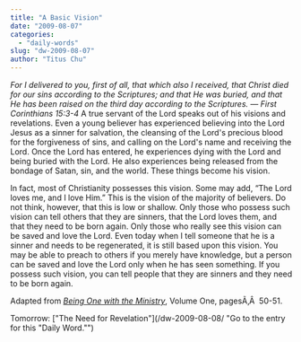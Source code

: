 ```yaml
---
title: "A Basic Vision"
date: "2009-08-07"
categories: 
  - "daily-words"
slug: "dw-2009-08-07"
author: "Titus Chu"
---
```


_For I delivered to you, first of all, that which also I received, that Christ died for our sins according to the Scriptures; and that He was buried, and that He has been raised on the third day according to the Scriptures. — First Corinthians 15:3-4_ A true servant of the Lord speaks out of his visions and revelations. Even a young believer has experienced believing into the Lord Jesus as a sinner for salvation, the cleansing of the Lord's precious blood for the forgiveness of sins, and calling on the Lord's name and receiving the Lord. Once the Lord has entered, he experiences dying with the Lord and being buried with the Lord. He also experiences being released from the bondage of Satan, sin, and the world. These things become his vision.

In fact, most of Christianity possesses this vision. Some may add, “The Lord loves me, and I love Him.” This is the vision of the majority of believers. Do not think, however, that this is low or shallow. Only those who possess such vision can tell others that they are sinners, that the Lord loves them, and that they need to be born again. Only those who really see this vision can be saved and love the Lord. Even today when I tell someone that he is a sinner and needs to be regenerated, it is still based upon this vision. You may be able to preach to others if you merely have knowledge, but a person can be saved and love the Lord only when he has seen something. If you possess such vision, you can tell people that they are sinners and they need to be born again.

Adapted from _[Being One with the Ministry](/book-one-with-the-ministry-vol-1/ "Go to the entry for this book.")_, Volume One, pagesÃ‚Â  50-51.

Tomorrow: ["The Need for Revelation"](/dw-2009-08-08/ "Go to the entry for this "Daily Word."")
